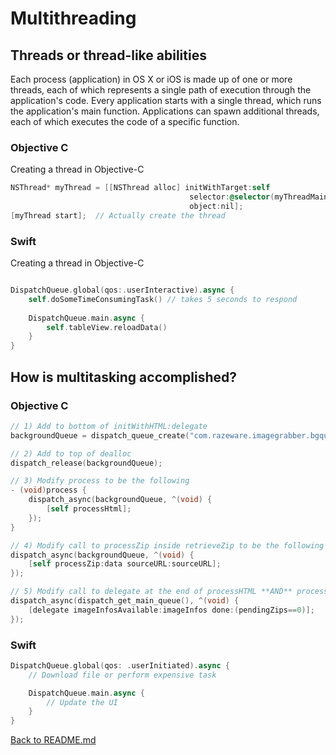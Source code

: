 # Multithreading

## Threads or thread-like abilities
Each process (application) in OS X or iOS is made up of one or more threads, each of which represents a single path of execution through the application's code. Every application starts with a single thread, which runs the application's main function. Applications can spawn additional threads, each of which executes the code of a specific function.  
  
### Objective C 
Creating a thread in Objective-C  
```objective-c
NSThread* myThread = [[NSThread alloc] initWithTarget:self
                                        selector:@selector(myThreadMainMethod:)
                                        object:nil];
[myThread start];  // Actually create the thread
```
### Swift
Creating a thread in Objective-C
```swift

DispatchQueue.global(qos:.userInteractive).async {
    self.doSomeTimeConsumingTask() // takes 5 seconds to respond
    
    DispatchQueue.main.async {
        self.tableView.reloadData()
    }
}
```

## How is multitasking accomplished?

### Objective C 
```objective-c
// 1) Add to bottom of initWithHTML:delegate
backgroundQueue = dispatch_queue_create("com.razeware.imagegrabber.bgqueue", NULL);        

// 2) Add to top of dealloc
dispatch_release(backgroundQueue);

// 3) Modify process to be the following
- (void)process {    
    dispatch_async(backgroundQueue, ^(void) {
        [self processHtml];
    });    
}

// 4) Modify call to processZip inside retrieveZip to be the following
dispatch_async(backgroundQueue, ^(void) {
    [self processZip:data sourceURL:sourceURL];
});

// 5) Modify call to delegate at the end of processHTML **AND** processZip to be the following
dispatch_async(dispatch_get_main_queue(), ^(void) {
    [delegate imageInfosAvailable:imageInfos done:(pendingZips==0)];
});
```
### Swift  
```swift
DispatchQueue.global(qos: .userInitiated).async {  
    // Download file or perform expensive task

    DispatchQueue.main.async {  
        // Update the UI  
    }
}
```  
  
[Back to README.md](/README.md)
